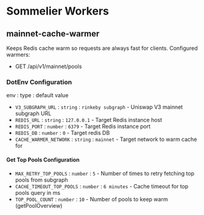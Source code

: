 # Sommelier Workers
## mainnet-cache-warmer
Keeps Redis cache warm so requests are always fast for clients. Configured warmers:
- GET /api/v1/mainnet/pools

### DotEnv Configuration
env : type : default value
- `V3_SUBGRAPH_URL` : `string` : `rinkeby subgraph` - Uniswap V3 mainnet subgraph URL
- `REDIS_URL` : `string` : `127.0.0.1` - Target Redis instance host
- `REDIS_PORT` : `number` : `6379` - Target Redis instance port
- `REDIS_DB` : `number` : `0` - Target redis DB
- `CACHE_WARMER_NETWORK` : `string` : `mainnet` - Target network to warm cache for

#### Get Top Pools Configuration
- `MAX_RETRY_TOP_POOLS` : `number` : `5` - Number of times to retry fetching top pools from subgraph
- `CACHE_TIMEOUT_TOP_POOLS` : `number` : `6 minutes` - Cache timeout for top pools query in ms
- `TOP_POOL_COUNT` : `number` : `10` - Number of pools to keep warm (getPoolOverview)